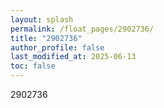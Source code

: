 ```yaml
---
layout: splash
permalink: /float_pages/2902736/
title: "2902736"
author_profile: false
last_modified_at: 2025-06-13
toc: false
---
```

 
2902736
